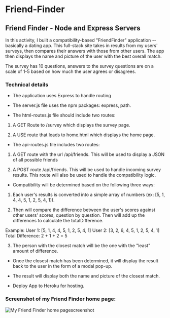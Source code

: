 # Friend-Finder
## Friend Finder - Node and Express Servers

In this activity, I built a compatibility-based "FriendFinder" application -- basically a dating app. This full-stack site takes in results from my users' surveys, then compares their answers with those from other users. The app then displays the name and picture of the user with the best overall match.

The survey has 10 questions, answers to the survey questions are on a scale of 1-5 based on how much the user agrees or disagrees.

### Technical details

* The application uses Express to handle routing

* The server.js file uses the npm packages: express, path.

* The html-routes.js file should include two routes:

1. A GET Route to /survey which displays the survey page.

2. A USE route that leads to home.html which displays the home page.

* The api-routes.js file includes two routes:

1. A GET route with the url /api/friends. This will be used to display a JSON of all possible friends

2. A POST route /api/friends. This will be used to handle incoming survey results. This route will also be used to handle the compatibility logic.

* Compatibility will be determined based on the following three ways:

1. Each user's results is converted into a simple array of numbers (ex: [5, 1, 4, 4, 5, 1, 2, 5, 4, 1]).

2. Then will compare the difference between the user's scores against other users' scores, question by question. Then will add up the differences to calculate the totalDifference.

  Example:
  User 1: [5, 1, 4, 4, 5, 1, 2, 5, 4, 1]
  User 2: [3, 2, 6, 4, 5, 1, 2, 5, 4, 1]
  Total Difference: 2 + 1 + 2 = 5

3. The person with the closest match will be the one with the "least" amount of difference.

* Once the closest match has been determined, it will display the result back to the user in the form of a modal pop-up.

* The result will display both the name and picture of the closest match.

* Deploy App to Heroku for hosting.


### Screenshot of my Friend Finder home page:

![My Friend Finder home pagescreenshot](/images/myHomePage.png)